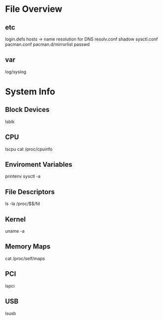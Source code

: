 # File Overview

## etc
login.defs
hosts
    -> name resolution for DNS
resolv.conf
shadow
sysctl.conf
pacman.conf
pacman.d/mirrorlist
passwd

## var
log/syslog


# System Info

## Block Devices
lsblk

## CPU
lscpu
cat /proc/cpuinfo

## Enviroment Variables
printenv
sysctl -a

## File Descriptors
ls -la /proc/$$/fd

## Kernel
uname -a

## Memory Maps
cat /proc/self/maps

## PCI
lspci

## USB
lsusb
